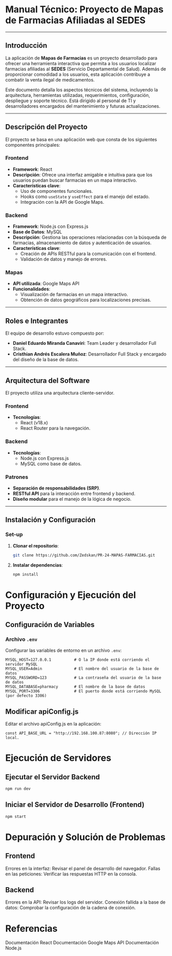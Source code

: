 # Manual Técnico: Proyecto de Mapas de Farmacias Afiliadas al SEDES

---

## Introducción

La aplicación de **Mapas de Farmacias** es un proyecto desarrollado para ofrecer una herramienta interactiva que permita a los usuarios localizar farmacias afiliadas al **SEDES** (Servicio Departamental de Salud). Además de proporcionar comodidad a los usuarios, esta aplicación contribuye a combatir la venta ilegal de medicamentos.

Este documento detalla los aspectos técnicos del sistema, incluyendo la arquitectura, herramientas utilizadas, requerimientos, configuración, despliegue y soporte técnico. Está dirigido al personal de TI y desarrolladores encargados del mantenimiento y futuras actualizaciones.

---

## Descripción del Proyecto

El proyecto se basa en una aplicación web que consta de los siguientes componentes principales:

### Frontend

- **Framework**: React
- **Descripción**: Ofrece una interfaz amigable e intuitiva para que los usuarios puedan buscar farmacias en un mapa interactivo.
- **Características clave**:
  - Uso de componentes funcionales.
  - Hooks como `useState` y `useEffect` para el manejo del estado.
  - Integración con la API de Google Maps.

### Backend

- **Framework**: Node.js con Express.js
- **Base de Datos**: MySQL
- **Descripción**: Gestiona las operaciones relacionadas con la búsqueda de farmacias, almacenamiento de datos y autenticación de usuarios.
- **Características clave**:
  - Creación de APIs RESTful para la comunicación con el frontend.
  - Validación de datos y manejo de errores.

### Mapas

- **API utilizada**: Google Maps API
- **Funcionalidades**:
  - Visualización de farmacias en un mapa interactivo.
  - Obtención de datos geográficos para localizaciones precisas.

---

## Roles e Integrantes

El equipo de desarrollo estuvo compuesto por:

- **Daniel Eduardo Miranda Canaviri**: Team Leader y desarrollador Full Stack.
- **Cristhian Andrés Escalera Muñoz**: Desarrollador Full Stack y encargado del diseño de la base de datos.

---

## Arquitectura del Software

El proyecto utiliza una arquitectura cliente-servidor.

### Frontend

- **Tecnologías**:
  - React (v18.x)
  - React Router para la navegación.

### Backend

- **Tecnologías**:
  - Node.js con Express.js
  - MySQL como base de datos.

### Patrones

- **Separación de responsabilidades (SRP)**.
- **RESTful API** para la interacción entre frontend y backend.
- **Diseño modular** para el manejo de la lógica de negocio.

---

## Instalación y Configuración

### Set-up

1. **Clonar el repositorio**:
   ```bash
   git clone https://github.com/Zedskan/PR-24-MAPAS-FARMACIAS.git

2. **Instalar dependencias**:
   ```bash
   npm install

# Configuración y Ejecución del Proyecto

## Configuración de Variables

### Archivo `.env`
Configurar las variables de entorno en un archivo `.env`:

```plaintext
MYSQL_HOST=127.0.0.1          # O la IP donde está corriendo el servidor MySQL
MYSQL_USER=Admin              # El nombre del usuario de la base de datos
MYSQL_PASSWORD=123            # La contraseña del usuario de la base de datos
MYSQL_DATABASE=pharmacy       # El nombre de la base de datos
MYSQL_PORT=3306               # El puerto donde está corriendo MySQL (por defecto 3306)
```

## Modificar apiConfig.js
Editar el archivo apiConfig.js en la aplicación:

```JS
const API_BASE_URL = "http://192.168.100.87:8080"; // Dirección IP local.
```
# Ejecución de Servidores
## Ejecutar el Servidor Backend
```bash
npm run dev
```
## Iniciar el Servidor de Desarrollo (Frontend)
```bash
npm start
```

# Depuración y Solución de Problemas
## Frontend
Errores en la interfaz: Revisar el panel de desarrollo del navegador.
Fallas en las peticiones: Verificar las respuestas HTTP en la consola.
## Backend
Errores en la API: Revisar los logs del servidor.
Conexión fallida a la base de datos: Comprobar la configuración de la cadena de conexión.
# Referencias

Documentación React
Documentación Google Maps API
Documentación Node.js

